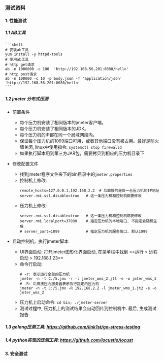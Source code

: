 ### 测试资料

#### 1. 性能测试
##### 1.1 AB工具
    ```shell
    # 安装ab工具
    yum install -y httpd-tools
    # 使用ab工具
    # http get请求
    ab -n 1000000 -c 100  'http://192.168.56.201:8080/hello'
    # http post请求
    ab -n 100000 -c 10 -p body.json -T 'application/json' 'http://192.168.56.201:8080/hello' 
    ```

##### 1.2 jmeter 分布式压测
- 前置条件
    - 每个压力机安装了相同版本的jmeter客户端。
    - 每个压力机安装了相同版本的JDK。
    - 每个压力机的IP都在同一个局域网段内。
    - 保证每个压力机的1099端口可用，或者其他端口没有被占用。最好是防火墙关闭, linux中使用指令: `systemctl stop firewalld`
    - 如果执行脚本用到第三方JAR包，需要拷贝到相应的压力机目录下

- 修改配置文件
    - 找到jmeter程序文件夹下的bin目录中的`jmeter.properties`
    - 控制机上修改:
        ```shell
        remote_hosts=127.0.0.1,192.168.2.2  # 后面接的是每一台压力机的IP地址
        server.rmi.ssl.disable=true   # 这一条压力机和控制机都要修改
        ```
    - 压力机上修改:
        ```shell
        server.rmi.ssl.disable=true   # 这一条压力机和控制机都要修改
        server.rmi.localport=37000    # 指定压力机的本地端口, 不指定会随机生成
        # server_port=1099            # 指定压力机的服务端口, 默认1099
        ```

- 启动控制机，执行jmeter脚本
    - UI界面启动: 打开jmeter图形化界面启动, 在菜单栏中找到 ==运行 > 远程启动 > 192.168.1.23==
    - 命令行启动: 
        ```shell
        # -r: 表示运行全部的压力机
        jmeter -n -t C:/5.jmx -r -l jmeter_wms_2.jtl -e -o jmter_wms_3
        # -R: 后面接压力服务器表示执行指定的压力机
        jmeter -n -t C:/5.jmx -R 192.168.2.2 -l jmeter_wms_1.jt2 -e -o   jmter_wms_2  

    - 压力机上启动命令: `cd bin; ./jmeter-server` 
    - 测试过程中, 压力机上的测试结果会自动回传到控制机中. 最后, 生成测试报告.

##### 1.3 golang压测工具: https://github.com/link1st/go-stress-testing
##### 1.4 python实现的压测工具: https://github.com/locustio/locust

#### 3. 安全测试

